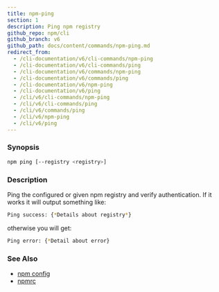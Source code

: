 ```yaml
---
title: npm-ping
section: 1
description: Ping npm registry
github_repo: npm/cli
github_branch: v6
github_path: docs/content/commands/npm-ping.md
redirect_from:
  - /cli-documentation/v6/cli-commands/npm-ping
  - /cli-documentation/v6/cli-commands/ping
  - /cli-documentation/v6/commands/npm-ping
  - /cli-documentation/v6/commands/ping
  - /cli-documentation/v6/npm-ping
  - /cli-documentation/v6/ping
  - /cli/v6/cli-commands/npm-ping
  - /cli/v6/cli-commands/ping
  - /cli/v6/commands/ping
  - /cli/v6/npm-ping
  - /cli/v6/ping
---
```


### Synopsis

```bash
npm ping [--registry <registry>]
```

### Description

Ping the configured or given npm registry and verify authentication.
If it works it will output something like:

```bash
Ping success: {*Details about registry*}
```
otherwise you will get:
```bash
Ping error: {*Detail about error}
```

### See Also

* [npm config](/cli/v6/commands/npm-config)
* [npmrc](/cli/v6/configuring-npm/npmrc)
